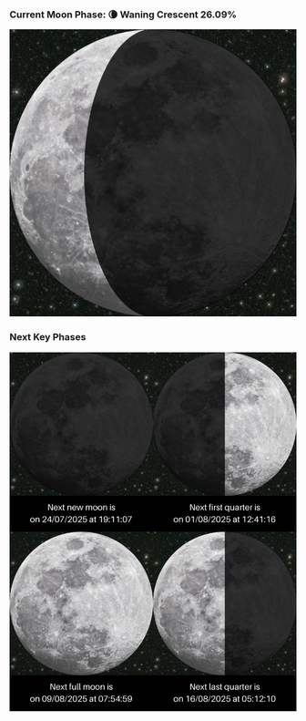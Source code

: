 ### Current Moon Phase: 🌘 Waning Crescent 26.09%
![Moon Phase](moonphase.png)
### Next Key Phases
![Gallery](gallery.png)